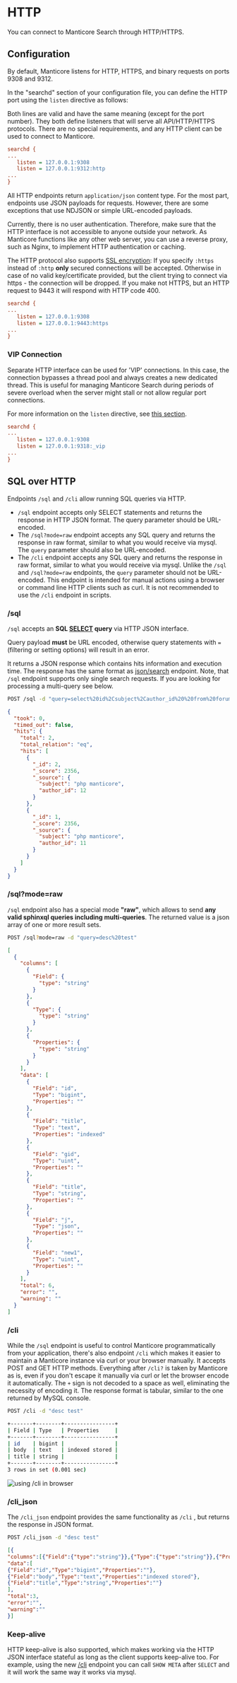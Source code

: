 # HTTP

You can connect to Manticore Search through HTTP/HTTPS.

## Configuration
<!-- example HTTP -->
By default, Manticore listens for HTTP, HTTPS, and binary requests on ports 9308 and 9312.

In the "searchd" section of your configuration file, you can define the HTTP port using the `listen` directive as follows:

Both lines are valid and have the same meaning (except for the port number). They both define listeners that will serve all API/HTTP/HTTPS protocols. There are no special requirements, and any HTTP client can be used to connect to Manticore.

<!-- request HTTP -->
```ini
searchd {
...
   listen = 127.0.0.1:9308
   listen = 127.0.0.1:9312:http
...
}
```
<!-- end -->

All HTTP endpoints return `application/json` content type. For the most part, endpoints use JSON payloads for requests. However, there are some exceptions that use NDJSON or simple URL-encoded payloads.

Currently, there is no user authentication. Therefore, make sure that the HTTP interface is not accessible to anyone outside your network. As Manticore functions like any other web server, you can use a reverse proxy, such as Nginx, to implement HTTP authentication or caching.

<!-- example HTTPS -->
The HTTP protocol also supports [SSL encryption](../Security/SSL.md):
If you specify `:https` instead of `:http` **only** secured connections will be accepted. Otherwise in case of no valid key/certificate provided, but the client trying to connect via https - the connection will be dropped. If you make not HTTPS, but an HTTP request to 9443 it will respond with HTTP code 400.

<!-- request HTTPS -->
```ini
searchd {
...
   listen = 127.0.0.1:9308
   listen = 127.0.0.1:9443:https
...
}
```
<!-- end -->

### VIP Connection
<!-- example VIP -->
Separate HTTP interface can be used for 'VIP' connections. In this case, the connection bypasses a thread pool and always creates a new dedicated thread. This is useful for managing Manticore Search during periods of severe overload when the server might stall or not allow regular port connections.

For more information on the `listen` directive, see [this section](../Server_settings/Searchd.md#listen).

<!-- request VIP -->
```ini
searchd {
...
   listen = 127.0.0.1:9308
   listen = 127.0.0.1:9318:_vip
...
}
```
<!-- end -->

## SQL over HTTP

Endpoints `/sql` and `/cli` allow running SQL queries via HTTP.

* `/sql` endpoint accepts only SELECT statements and returns the response in HTTP JSON format. The query parameter should be URL-encoded.
* The `/sql?mode=raw` endpoint accepts any SQL query and returns the response in raw format, similar to what you would receive via mysql. The `query` parameter should also be URL-encoded.
* The `/cli` endpoint accepts any SQL query and returns the response in raw format, similar to what you would receive via mysql. Unlike the `/sql` and `/sql?mode=raw` endpoints, the `query` parameter should not be URL-encoded. This endpoint is intended for manual actions using a browser or command line HTTP clients such as curl. It is not recommended to use the `/cli` endpoint in scripts.


### /sql

<!-- example SQL_over_HTTP -->

`/sql` accepts an **SQL [SELECT](../Searching/Full_text_matching/Basic_usage.md#SQL) query** via HTTP JSON interface.

Query payload **must** be URL encoded, otherwise query statements with `=` (filtering or setting options) will result in an error.

It returns a JSON response which contains hits information and execution time. The response has the same format as [json/search](../Searching/Full_text_matching/Basic_usage.md#HTTP-JSON) endpoint. Note, that `/sql` endpoint supports only single search requests. If you are looking for processing a multi-query see below.

<!-- request HTTP -->
```bash
POST /sql -d "query=select%20id%2Csubject%2Cauthor_id%20%20from%20forum%20where%20match%28%27%40subject%20php%20manticore%27%29%20group%20by%20author_id%20order%20by%20id%20desc%20limit%200%2C5"
```

<!-- response HTTP -->
```json
{
  "took": 0,
  "timed_out": false,
  "hits": {
    "total": 2,
    "total_relation": "eq",
    "hits": [
      {
        "_id": 2,
        "_score": 2356,
        "_source": {
          "subject": "php manticore",
          "author_id": 12
        }
      },
      {
        "_id": 1,
        "_score": 2356,
        "_source": {
          "subject": "php manticore",
          "author_id": 11
        }
      }
    ]
  }
}
```

<!-- end -->

<!-- example SQL_over_HTTP_2 -->
### /sql?mode=raw

`/sql` endpoint also has a special mode **"raw"**, which allows to send **any valid sphinxql queries including multi-queries**. The returned value is a json array of one or more result sets.

<!-- request HTTP -->
```bash
POST /sql?mode=raw -d "query=desc%20test"
```

<!-- response HTTP -->
```json
[
  {
    "columns": [
      {
        "Field": {
          "type": "string"
        }
      },
      {
        "Type": {
          "type": "string"
        }
      },
      {
        "Properties": {
          "type": "string"
        }
      }
    ],
    "data": [
      {
        "Field": "id",
        "Type": "bigint",
        "Properties": ""
      },
      {
        "Field": "title",
        "Type": "text",
        "Properties": "indexed"
      },
      {
        "Field": "gid",
        "Type": "uint",
        "Properties": ""
      },
      {
        "Field": "title",
        "Type": "string",
        "Properties": ""
      },
      {
        "Field": "j",
        "Type": "json",
        "Properties": ""
      },
      {
        "Field": "new1",
        "Type": "uint",
        "Properties": ""
      }
    ],
    "total": 6,
    "error": "",
    "warning": ""
  }
]
```
<!-- end -->

<!-- example SQL_over_HTTP_4 -->
### /cli
While the `/sql` endpoint is useful to control Manticore programmatically from your application, there's also endpoint `/cli` which makes it easier to maintain a Manticore instance via curl or your browser manually. It accepts POST and GET HTTP methods. Everything after `/cli?` is taken by Manticore as is, even if you don't escape it manually via curl or let the browser encode it automatically. The `+` sign is not decoded to a space as well, eliminating the necessity of encoding it. The response format is tabular, similar to the one returned by  MySQL console.


<!-- request HTTP -->

```bash
POST /cli -d "desc test"
```

<!-- response HTTP -->

```bash
+-------+--------+----------------+
| Field | Type   | Properties     |
+-------+--------+----------------+
| id    | bigint |                |
| body  | text   | indexed stored |
| title | string |                |
+-------+--------+----------------+
3 rows in set (0.001 sec)
```


<!-- request Browser -->

![using /cli in browser](cli_browser.png)

<!-- end -->

<!-- example SQL_over_HTTP_cli_json -->

### /cli_json

The `/cli_json` endpoint provides the same functionality as `/cli` , but returns the response in JSON format.


<!-- request HTTP -->

```bash
POST /cli_json -d "desc test"
```

<!-- response HTTP -->

```json
[{
"columns":[{"Field":{"type":"string"}},{"Type":{"type":"string"}},{"Properties":{"type":"string"}}],
"data":[
{"Field":"id","Type":"bigint","Properties":""},
{"Field":"body","Type":"text","Properties":"indexed stored"},
{"Field":"title","Type":"string","Properties":""}
],
"total":3,
"error":"",
"warning":""
}]
```

<!-- end -->


### Keep-alive

HTTP keep-alive is also supported, which makes working via the HTTP JSON interface stateful as long as the client supports keep-alive too. For example, using the new [/cli](../Connecting_to_the_server/HTTP.md#/cli) endpoint you can call `SHOW META` after `SELECT` and it will work the same way it works via mysql.
<!-- proofread -->
